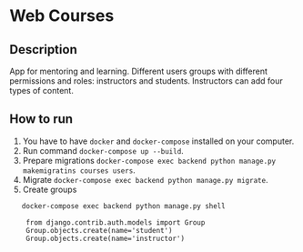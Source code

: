 # Web Courses

## Description

App for mentoring and learning. Different users groups with different permissions and roles: instructors and students.
Instructors can add four types of content.

## How to run
1. You have to have `docker` and `docker-compose` installed on your computer.
2. Run command `docker-compose up --build`.
3. Prepare migrations `docker-compose exec backend python manage.py makemigratins courses users`.
4. Migrate `docker-compose exec backend python manage.py migrate`.
5. Create groups 
```bash
   docker-compose exec backend python manage.py shell
   ```
```
    from django.contrib.auth.models import Group
    Group.objects.create(name='student')
    Group.objects.create(name='instructor')
```
